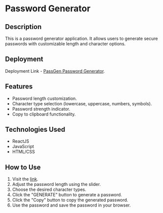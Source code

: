# Password Generator

## Description

This is a password generator application. It allows users to generate secure passwords with customizable length and character options.

## Deployment

Deployment Link - [PassGen Password Generator](https://shanmukh025.github.io/PassGen/).

## Features

- Password length customization.
- Character type selection (lowercase, uppercase, numbers, symbols).
- Password strength indicator.
- Copy to clipboard functionality.

## Technologies Used

- ReactJS
- JavaScript
- HTML/CSS

## How to Use

1. Visit the [link](https://shanmukh025.github.io/PassGen/).
2. Adjust the password length using the slider.
3. Choose the desired character types.
4. Click the "GENERATE" button to generate a password.
5. Click the "Copy" button to copy the generated password.
6. Use the password and save the password in your browser.
